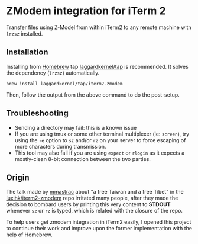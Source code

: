 # ZModem integration for iTerm 2

Transfer files using Z-Model from within iTerm2 to any remote machine
with `lrzsz` installed.

## Installation
Installing from [Homebrew][homebrew] tap [laggardkernel/tap][laggardkernel/tap]
is recommended. It solves the dependency (`lrzsz`) automatically.

```shell
brew install laggardkernel/tap/iterm2-zmodem
```

Then, follow the output from the above command to do the post-setup.

## Troubleshooting
- Sending a directory may fail: this is a known issue
- If you are using tmux or some other terminal multiplexer (ie: `screen`),
  try using the `-e` option to `sz` and/or `rz` on your server to
  force escaping of more characters during transmission.
- This tool may also fail if you are using `expect` or `rlogin` as
  it expects a mostly-clean 8-bit connection between the two parties.

## Origin

The talk made by [mmastrac][mmastrac] about "a free Taiwan and a free Tibet"
in the [luxihk/iterm2-zmodem][luxihk/iterm2-zmodem] repo irritated many people,
after they made the decision to bombard users by printing this very content to
**STDOUT** whenever `sz` or `rz` is typed, which is related with the closure
of the repo.

To help users get zmodem integration in iTerm2 easily, I opened this project
to continue their work and improve upon the former implementation
with the help of Homebrew.

[homebrew]: https://brew.sh/
[laggardkernel/tap]: https://github.com/laggardkernel/homebrew-tap
[mmastrac]: https://github.com/mmastrac
[luxihk/iterm2-zmodem]: https://github.com/luxihk/iterm2-zmodem
